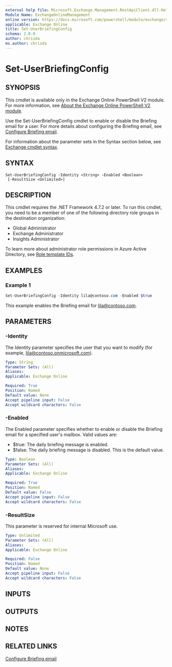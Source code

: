 ```yaml
---
external help file: Microsoft.Exchange.Management.RestApiClient.dll-Help.xml
Module Name: ExchangeOnlineManagement
online version: https://docs.microsoft.com/powershell/module/exchange/set-userbriefingconfig
applicable: Exchange Online
title: Set-UserBriefingConfig
schema: 2.0.0
author: chrisda
ms.author: chrisda
---
```


# Set-UserBriefingConfig

## SYNOPSIS
This cmdlet is available only in the Exchange Online PowerShell V2 module. For more information, see [About the Exchange Online PowerShell V2 module](https://docs.microsoft.com/powershell/exchange/exchange-online-powershell-v2).

Use the Set-UserBriefingConfig cmdlet to enable or disable the Briefing email for a user. For more details about configuring the Briefing email, see [Configure Briefing email](https://docs.microsoft.com/Briefing/be-admin).

For information about the parameter sets in the Syntax section below, see [Exchange cmdlet syntax](https://docs.microsoft.com/powershell/exchange/exchange-cmdlet-syntax).

## SYNTAX

```
Set-UserBriefingConfig -Identity <String> -Enabled <Boolean>
 [-ResultSize <Unlimited>]
```

## DESCRIPTION
This cmdlet requires the .NET Framework 4.7.2 or later. To run this cmdlet, you need to be a member of one of the following directory role groups in the destination organization:

- Global Administrator
- Exchange Administrator
- Insights Administrator

To learn more about administrator role permissions in Azure Active Directory, see [Role template IDs](https://docs.microsoft.com/azure/active-directory/roles/permissions-reference#role-template-ids).

## EXAMPLES

### Example 1

```powershell
Set-UserBriefingConfig -Identity lila@contoso.com -Enabled $true
```

This example enables the Briefing email for lila@contoso.com.

## PARAMETERS

### -Identity
The Identity parameter specifies the user that you want to modify (for example, lila@contoso.onmicrosoft.com).

```yaml
Type: String
Parameter Sets: (All)
Aliases:
Applicable: Exchange Online

Required: True
Position: Named
Default value: None
Accept pipeline input: False
Accept wildcard characters: False
```

### -Enabled
The Enabled parameter specifies whether to enable or disable the Briefing email for a specified user's mailbox. Valid values are:

- $true: The daily briefing message is enabled.
- $false: The daily briefing message is disabled. This is the default value.

```yaml
Type: Boolean
Parameter Sets: (All)
Aliases:
Applicable: Exchange Online

Required: True
Position: Named
Default value: False
Accept pipeline input: False
Accept wildcard characters: False
```

### -ResultSize
This parameter is reserved for internal Microsoft use.

```yaml
Type: Unlimited
Parameter Sets: (All)
Aliases:
Applicable: Exchange Online

Required: False
Position: Named
Default value: None
Accept pipeline input: False
Accept wildcard characters: False
```

## INPUTS

## OUTPUTS

## NOTES

## RELATED LINKS

[Configure Briefing email](https://docs.microsoft.com/Briefing/be-admin)
